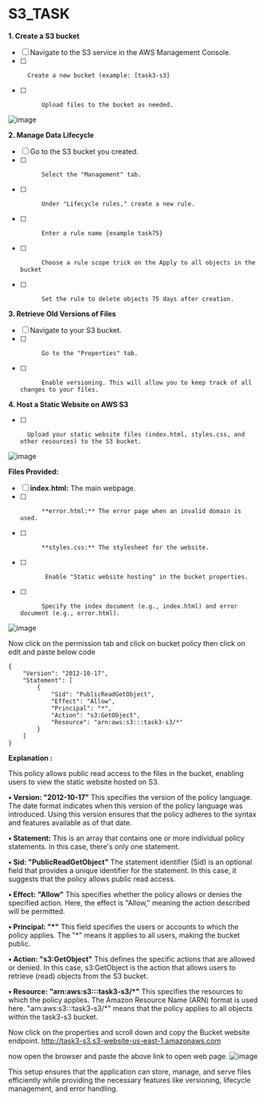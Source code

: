 # S3_TASK

**1.	Create a S3 bucket** 

      

- [ ]  Navigate to the S3 service in the AWS Management Console.
- [ ]       Create a new bucket (example: [task3-s3]
- [ ]       	Upload files to the bucket as needed.

![image](https://github.com/user-attachments/assets/65d132ca-3315-4f80-9c1d-2544bd01e47e)


**2.	Manage Data Lifecycle**

     

- [ ]  	Go to the S3 bucket you created.
- [ ]       	Select the "Management" tab.
- [ ]       	Under "Lifecycle rules," create a new rule.
- [ ]       	Enter a rule name {example task75}
- [ ]       	Choose a rule scope trick on the Apply to all objects in the bucket
- [ ]       	Set the rule to delete objects 75 days after creation.

**3.	Retrieve Old Versions of Files**

     

- [ ]  	Navigate to your S3 bucket.
- [ ]       	Go to the "Properties" tab.
- [ ]       	Enable versioning. This will allow you to keep track of all changes to your files.

**4.	Host a Static Website on AWS S3**

  

- [ ]       Upload your static website files (index.html, styles.css, and other resources) to the S3 bucket.

![image](https://github.com/user-attachments/assets/1db441d8-9956-4fce-8cbb-ae6881617a4d)



**Files Provided:**
      

- [ ]  	**index.html:** The main webpage.
- [ ]       	**error.html:** The error page when an invalid domain is used.
- [ ]       	**styles.css:** The stylesheet for the website.

- [ ]       	 Enable "Static website hosting" in the bucket properties.

- [ ]           Specify the index document (e.g., index.html) and error document (e.g., error.html).

![image](https://github.com/user-attachments/assets/90bb9fb3-a2f5-446a-af55-1b1165bddd46)


Now click on the permission tab and click on bucket policy then click on edit and paste below code
```
{
    "Version": "2012-10-17",
    "Statement": [
        {
            "Sid": "PublicReadGetObject",
            "Effect": "Allow",
            "Principal": "*",
            "Action": "s3:GetObject",
            "Resource": "arn:aws:s3:::task3-s3/*"
        }
    ]
}
```

**Explanation :**

This policy allows public read access to the files in the bucket, enabling users to view the static website hosted on S3.

**•  Version: "2012-10-17"**
This specifies the version of the policy language. The date format indicates when this version of the policy language was introduced. Using this version ensures that the policy adheres to the syntax and features available as of that date.

**•  Statement:**
This is an array that contains one or more individual policy statements. In this case, there's only one statement.

**•	Sid: "PublicReadGetObject"**
The statement identifier (Sid) is an optional field that provides a unique identifier for the statement. In this case, it suggests that the policy allows public read access.

**•	Effect: "Allow"**
This specifies whether the policy allows or denies the specified action. Here, the effect is "Allow," meaning the action described will be permitted.

**•	Principal: "*"**
This field specifies the users or accounts to which the policy applies. The "*" means it applies to all users, making the bucket public.

**•	Action: "s3:GetObject"**
This defines the specific actions that are allowed or denied. In this case, s3:GetObject is the action that allows users to retrieve (read) objects from the S3 bucket.

**•	Resource: "arn:aws:s3:::task3-s3/*"**
This specifies the resources to which the policy applies. The Amazon Resource Name (ARN) format is used here. "arn:aws:s3:::task3-s3/*" means that the policy applies to all objects within the task3-s3 bucket.

Now click on the properties and scroll down and copy the Bucket website endpoint.
http://task3-s3.s3-website-us-east-1.amazonaws.com

now open the browser and paste the above link to open web page.
![image](https://github.com/user-attachments/assets/91582fe0-d873-4c74-9429-119d3eb83da1)

This setup ensures that the application can store, manage, and serve files efficiently while providing the necessary features like versioning, lifecycle management, and error handling.
